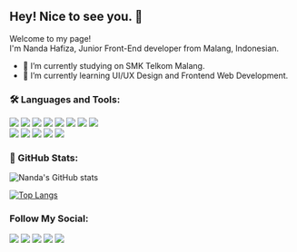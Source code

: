 ## Hey! Nice to see you. 👋

<!-- My name is Nanda Hafiza, a Junior Front-End Developer at Thunderlabs. -->
Welcome to my page!<br/>
I'm Nanda Hafiza, Junior Front-End developer from Malang, Indonesian.
<ul>
 <li>🔭 I’m currently studying on SMK Telkom Malang.</li>
 <li>🌱 I’m currently learning UI/UX Design and Frontend Web Development.</li>
</ul>

### 🛠 Languages and Tools:

![](https://img.shields.io/badge/-NPM-red?logo=NPM&style=flat-square)
![](https://img.shields.io/badge/-Nodemon-green?logo=Nodemon&logoColor=white&style=flat-square)
![](https://img.shields.io/badge/-Node.js-darkgreen?logo=Node.js&logoColor=white&style=flat-square)
![](https://img.shields.io/badge/-Express-black?logo=Express&logoColor=white&style=flat-square)
![](https://img.shields.io/badge/-Mysql-blue?logo=Mysql&logoColor=white&style=flat-square)
![](https://img.shields.io/badge/-Prettier-yellow?logo=Prettier&logoColor=white&style=flat-square)
![](https://img.shields.io/badge/-Sequelize-darkblue?logo=Sequelize&logoColor=white&style=flat-square)
![](https://img.shields.io/badge/-Github-blue?logo=Github&logoColor=white&style=flat-square)<br/>
![](https://img.shields.io/badge/-Heroku-purple?logo=Heroku&logoColor=white&style=flat-square)
![](https://img.shields.io/badge/-Git-red?logo=Git&logoColor=white&style=flat-square)
![](https://img.shields.io/badge/-React.js-blue?logo=React&logoColor=white&style=flat-square)
![](https://img.shields.io/badge/-Redux-purple?logo=Redux&logoColor=white&style=flat-square)
![](https://img.shields.io/badge/-Javascript-orange?logo=Javascript&logoColor=white&style=flat-square)
<!-- React Webpack Docker github actions Google Cloud Platform TypeScript Insomnia Apollo Heroku redux ReactiveX GraphQL Sass Styled Components git NestJs angular npm html5 Brave browser Rollup d3js Prettier MongoDB Nodejs -->
  
### 🎏 GitHub Stats:

![Nanda's GitHub stats](https://github-readme-stats.vercel.app/api?username=nandaha29&show_icons=true&theme=radical)
<!-- [![Top Langs](https://github-readme-stats.vercel.app/api/top-langs/?username=nandaha29&show_icons=true&theme=radical)](https://github.com/nandaha29/github-readme-stats) -->
[![Top Langs](https://github-readme-stats.vercel.app/api/top-langs/?username=nandaha29&layout=compact&show_icons=true&theme=radical)](https://github.com/nandaha29/github-readme-stats)

### Follow My Social:

[![](https://img.shields.io/badge/-Instagram-black?logo=Instagram&logoColor=white&style=for-the-badge)](https://www.instagram.com/nand_aha29/)
[![](https://img.shields.io/badge/-LinkedIn-black?logo=LinkedIn&logoColor=white&style=for-the-badge)](https://www.linkedin.com/in/nandahafiza/)
[![](https://img.shields.io/badge/-WA_Bussiness-black?logo=WhatsApp&logoColor=white&style=for-the-badge)](https://api.whatsapp.com/send?phone=628972814842)
[![](https://img.shields.io/badge/-Dribbble-black?logo=Dribbble&logoColor=white&style=for-the-badge)](https://dribbble.com/nandahafiza)
[![](https://img.shields.io/badge/-Codepen-black?logo=Codepen&logoColor=white&style=for-the-badge)](https://codepen.io/nandaha29)

<!--   ![Nanda's GitHub stats](https://github-readme-stats.vercel.app/api?username=nandaha29&hide=contribs,prs) -->
<!--
**nandaha29/nandaha29** is a ✨ _special_ ✨ repository because its `README.md` (this file) appears on your GitHub profile.

Here are some ideas to get you started:

- 🔭 I’m currently working on ...
- 🌱 I’m currently learning ...
- 👯 I’m looking to collaborate on ...
- 🤔 I’m looking for help with ...
- 💬 Ask me about ...
- 📫 How to reach me: ...
- 😄 Pronouns: ...
- ⚡ Fun fact: ...
-->
